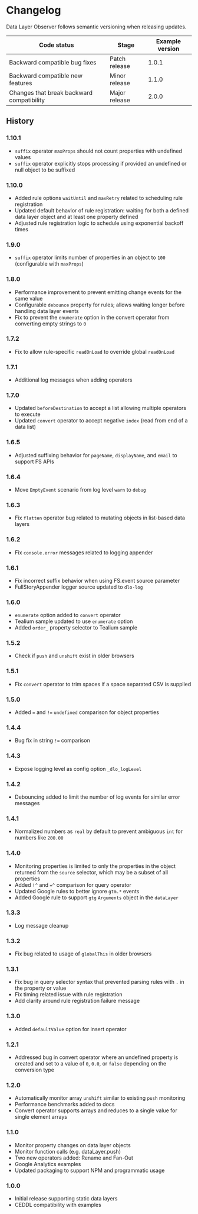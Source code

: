 # Changelog

Data Layer Observer follows semantic versioning when releasing updates.

| Code status | Stage | Example version |
| ----------- | ----- | --------------- |
| Backward compatible bug fixes | Patch release | 1.0.1 |
| Backward compatible new features | Minor release| 1.1.0 |
| Changes that break backward compatibility | Major release | 2.0.0 |

## History

### 1.10.1

- `suffix` operator `maxProps` should not count properties with undefined values
- `suffix` operator explicitly stops processing if provided an undefined or null object to be suffixed

### 1.10.0

- Added rule options `waitUntil` and `maxRetry` related to scheduling rule registration
- Updated default behavior of rule registration: waiting for both a defined data layer object and at least one property defined
- Adjusted rule registration logic to schedule using exponential backoff times

### 1.9.0

- `suffix` operator limits number of properties in an object to `100` (configurable with `maxProps`)

### 1.8.0

- Performance improvement to prevent emitting change events for the same value
- Configurable `debounce` property for rules; allows waiting longer before handling data layer events
- Fix to prevent the `enumerate` option in the convert operator from converting empty strings to `0`

### 1.7.2

- Fix to allow rule-specific `readOnLoad` to override global `readOnLoad`

### 1.7.1

- Additional log messages when adding operators

### 1.7.0

- Updated `beforeDestination` to accept a list allowing multiple operators to execute
- Updated `convert` operator to accept negative `index` (read from end of a data list)

### 1.6.5

- Adjusted suffixing behavior for `pageName`, `displayName`, and `email` to support FS APIs

### 1.6.4

- Move `EmptyEvent` scenario from log level `warn` to `debug`

### 1.6.3

- Fix `flatten` operator bug related to mutating objects in list-based data layers

### 1.6.2

- Fix `console.error` messages related to logging appender

### 1.6.1

- Fix incorrect suffix behavior when using FS.event source parameter
- FullStoryAppender logger source updated to `dlo-log`

### 1.6.0

- `enumerate` option added to `convert` operator
- Tealium sample updated to use `enumerate` option
- Added `order_` property selector to Tealium sample

### 1.5.2

- Check if `push` and `unshift` exist in older browsers

### 1.5.1

- Fix `convert` operator to trim spaces if a space separated CSV is supplied

### 1.5.0

- Added `=` and `!=` `undefined` comparison for object properties

### 1.4.4

- Bug fix in string `!=` comparison

### 1.4.3

- Expose logging level as config option `_dlo_logLevel`

### 1.4.2

- Debouncing added to limit the number of log events for similar error messages

### 1.4.1

- Normalized numbers as `real` by default to prevent ambiguous `int` for numbers like `200.00`

### 1.4.0

- Monitoring properties is limited to only the properties in the object returned from the `source` selector, which may be a subset of all properties
- Added `!^` and `=^` comparison for query operator
- Updated Google rules to better ignore `gtm.*` events
- Added Google rule to support `gtg` `Arguments` object in the `dataLayer`

### 1.3.3

- Log message cleanup

### 1.3.2

- Fix bug related to usage of `globalThis` in older browsers

### 1.3.1

- Fix bug in query selector syntax that prevented parsing rules with `.` in the property or value
- Fix timing related issue with rule registration
- Add clarity around rule registration failure message

### 1.3.0

- Added `defaultValue` option for insert operator

### 1.2.1

- Addressed bug in convert operator where an undefined property is created and set to a value of `0`, `0.0`, or `false` depending on the conversion type

### 1.2.0

- Automatically monitor array `unshift` similar to existing `push` monitoring
- Performance benchmarks added to docs
- Convert operator supports arrays and reduces to a single value for single element arrays

### 1.1.0

- Monitor property changes on data layer objects
- Monitor function calls (e.g. dataLayer.push)
- Two new operators added: Rename and Fan-Out
- Google Analytics examples
- Updated packaging to support NPM and programmatic usage

### 1.0.0

- Initial release supporting static data layers
- CEDDL compatibility with examples
